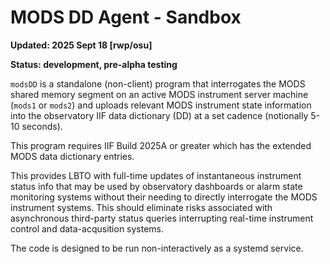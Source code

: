 # MODS DD Agent - Sandbox

**Updated: 2025 Sept 18 [rwp/osu]**

**Status: development, pre-alpha testing**

`modsDD` is a standalone (non-client) program that interrogates the MODS shared memory
segment on an active MODS instrument server machine (`mods1` or `mods2`) and uploads
relevant MODS instrument state information into the observatory
IIF data dictionary (DD) at a set cadence (notionally 5-10 seconds).  

This program requires IIF Build 2025A or greater which has the extended
MODS data dictionary entries.  

This provides LBTO with full-time updates of instantaneous instrument status 
info that may be used by observatory dashboards or alarm state monitoring 
systems without their needing to directly interrogate the MODS instrument systems.
This should eliminate risks associated with asynchronous third-party status queries 
interrupting real-time instrument control and data-acqusition systems.

The code is designed to be run non-interactively as a systemd service.

